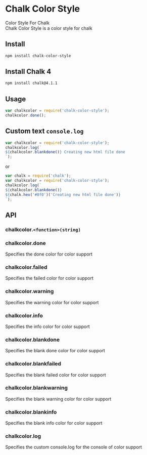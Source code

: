 # Chalk Color Style
Color Style For Chalk<br>
Chalk Color Style is a color style for chalk
## Install
```sh
npm install chalk-color-style
```
## Install Chalk 4
```sh
npm install chalk@4.1.1
```
## Usage
```javascript
var chalkcolor = require('chalk-color-style');
chalkcolor.done();
```
## Custom text `console.log`
```javascript
var chalkcolor = require('chalk-color-style');
chalkcolor.log(`
${chalkcolor.blankdone()} Creating new html file done
`);
```
or
```javascript
var chalk = require('chalk');
var chalkcolor = require('chalk-color-style');
chalkcolor.log(`
${chalkcolor.blankdone()} 
${chalk.hex('#0f0')('Creating new html file done')}
`);
```
## API
### chalkcolor.`<function>(string)`
### chalkcolor.done
Specifies the done color for color support 
### chalkcolor.failed
Specifies the failed color for color support
### chalkcolor.warning
Specifies the warning color for color support 
### chalkcolor.info
Specifies the info color for color support
### chalkcolor.blankdone
Specifies the blank done color for color support 
### chalkcolor.blankfailed
Specifies the blank failed color for color support
### chalkcolor.blankwarning
Specifies the blank warning color for color support 
### chalkcolor.blankinfo
Specifies the blank info color for color support
### chalkcolor.log
Specifies the custom console.log for the console of color support